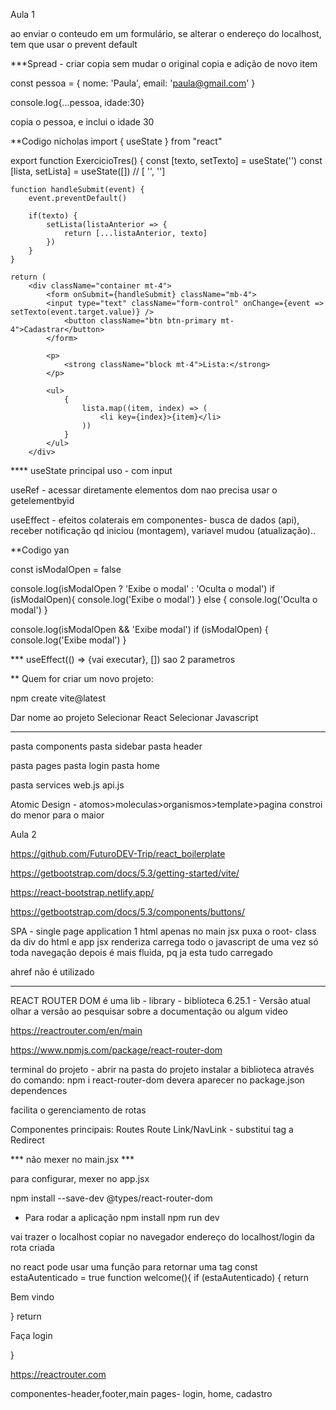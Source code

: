 Aula 1

ao enviar o conteudo em um formulário, se alterar o endereço do localhost, tem que usar o prevent default

***Spread - criar copia sem mudar o original
copia e adição de novo item

const pessoa = {
    nome: 'Paula',
    email: 'paula@gmail.com'
}

console.log{...pessoa, idade:30}

copia o pessoa, e inclui o idade 30

**Codigo nicholas
import { useState } from "react"

export function ExercicioTres() {
    const [texto, setTexto] = useState('')
    const [lista, setLista] = useState([]) // [ '', '']

    function handleSubmit(event) {
        event.preventDefault()

        if(texto) {
            setLista(listaAnterior => {
                return [...listaAnterior, texto]
            })
        }
    }

    return (
        <div className="container mt-4">
            <form onSubmit={handleSubmit} className="mb-4">
            <input type="text" className="form-control" onChange={event => setTexto(event.target.value)} />
                <button className="btn btn-primary mt-4">Cadastrar</button>
            </form>

            <p>
                <strong className="block mt-4">Lista:</strong>
            </p>

            <ul>
                {
                    lista.map((item, index) => (
                        <li key={index}>{item}</li>
                    ))
                }
            </ul>
        </div>



**** useState
principal uso - com input

useRef - acessar diretamente elementos dom
nao precisa usar o getelementbyid

useEffect - efeitos colaterais em componentes- busca de dados (api), receber notificação qd iniciou (montagem), variavel mudou (atualização)..

**Codigo yan

const isModalOpen = false

console.log(isModalOpen ? 'Exibe o modal' : 'Oculta o modal')
if (isModalOpen){
  console.log('Exibe o modal')
} else {
  console.log('Oculta o modal')
}


console.log(isModalOpen && 'Exibe modal')
if (isModalOpen) {
  console.log('Exibe modal')
}

*** useEffect(() => {vai executar}, [])
sao 2 parametros

**
Quem for criar um novo projeto:

npm create vite@latest

Dar nome ao projeto
Selecionar React
Selecionar Javascript

***

pasta components
    pasta sidebar
    pasta header

pasta pages
    pasta login
    pasta home

pasta services
    web.js
    api.js

Atomic Design - atomos>moleculas>organismos>template>pagina
constroi do menor para o maior



Aula 2

https://github.com/FuturoDEV-Trip/react_boilerplate

https://getbootstrap.com/docs/5.3/getting-started/vite/

https://react-bootstrap.netlify.app/

https://getbootstrap.com/docs/5.3/components/buttons/


SPA - single page application
1 html apenas
no main jsx puxa o root- class da div do html e app jsx renderiza 
carrega todo o javascript de uma vez só
toda navegação depois é mais fluida, pq ja esta tudo carregado

ahref não é utilizado

***

REACT ROUTER DOM
é uma lib - library - biblioteca
6.25.1 - Versão atual
olhar a versão ao pesquisar sobre a documentação ou algum video

https://reactrouter.com/en/main

https://www.npmjs.com/package/react-router-dom


terminal do projeto - abrir na pasta do projeto
instalar a biblioteca através do comando:
npm i react-router-dom
devera aparecer no package.json dependences

facilita o gerenciamento de rotas

Componentes principais:
Routes
Route
Link/NavLink - substitui tag a 
Redirect

*** não mexer no main.jsx ***

para configurar, mexer no app.jsx

npm install --save-dev @types/react-router-dom

- Para rodar a aplicação
npm install
npm run dev

vai trazer o localhost
copiar no navegador
endereço do localhost/login
da rota criada


no react pode usar uma função para retornar uma tag
const estaAutenticado = true
function welcome(){
    if (estaAutenticado) {
    return <p>Bem vindo</p>
}
    return <p>Faça login</p>
}



 https://reactrouter.com


 componentes-header,footer,main
 pages- login, home, cadastro